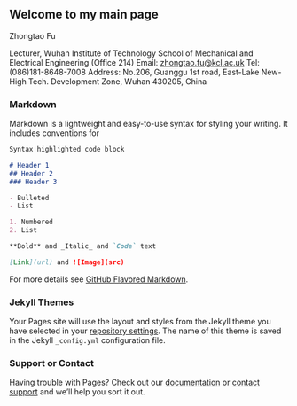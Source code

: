 ## Welcome to my main page

Zhongtao Fu

Lecturer, Wuhan Institute of Technology 
School of Mechanical and Electrical Engineering (Office 214)
Email: zhongtao.fu@kcl.ac.uk Tel: (086)181-8648-7008 
Address: No.206, Guanggu 1st road, East-Lake New-High Tech. Development Zone, Wuhan 430205, China


### Markdown

Markdown is a lightweight and easy-to-use syntax for styling your writing. It includes conventions for

```markdown
Syntax highlighted code block

# Header 1
## Header 2
### Header 3

- Bulleted
- List

1. Numbered
2. List

**Bold** and _Italic_ and `Code` text

[Link](url) and ![Image](src)
```

For more details see [GitHub Flavored Markdown](https://guides.github.com/features/mastering-markdown/).

### Jekyll Themes

Your Pages site will use the layout and styles from the Jekyll theme you have selected in your [repository settings](https://github.com/hustfzt2/zhongtao.github.io/settings). The name of this theme is saved in the Jekyll `_config.yml` configuration file.

### Support or Contact

Having trouble with Pages? Check out our [documentation](https://help.github.com/categories/github-pages-basics/) or [contact support](https://github.com/contact) and we’ll help you sort it out.
